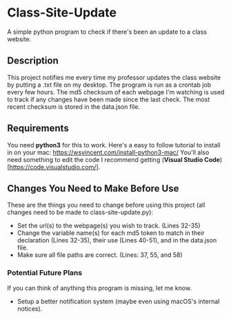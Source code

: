 # Class-Site-Update

A simple python program to check if there's been an update to a class website.

## Description

This project notifies me every time my professor updates the class website by putting a .txt file on my desktop. The program is run as a crontab job every few hours. The md5 checksum of each webpage I'm watching is used to track if any changes have been made since the last check. The most recent checksum is stored in the data.json file.

## Requirements

You need **python3** for this to work. Here's a easy to follow tutorial to install in on your mac: https://wsvincent.com/install-python3-mac/ You'll also need something to edit the code I recommend getting (**Visual Studio Code**)[https://code.visualstudio.com/]. 

## Changes You Need to Make Before Use

These are the things you need to change before using this project (all changes need to be made to class-site-update.py):

- Set the url(s) to the webpage(s) you wish to track. (Lines 32-35)
- Change the variable name(s) for each md5 token to match in their declaration (Lines 32-35), their use (Lines 40-51), and in the data.json file.
- Make sure all file paths are correct. (Lines: 37, 55, and 58)

### Potential Future Plans

If you can think of anything this program is missing, let me know.

- Setup a better notification system (maybe even using macOS's internal notices).
